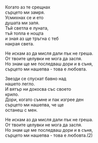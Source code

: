 Когато аз те срещнах <br />
сърцето ми замря. <br />
Усмихнах се и ето <br />
душата ми запя. <br />
Тъй светла е луната, <br />
тъй топла е нощта <br />
и зная аз ще тръгна с теб <br />
накрая света. 

Не искам аз да мисля дали пък не греша. <br />
От твоите целувки не мога да заспя. <br />
Но знам ще ме последваш дори и в съня, <br />
сърцето ми нашепва - това е любовта.

Звезди се спускат бавно над <br />
нашето легло. <br />
И вятър ни докосва със своето <br />
крило. <br />
Дори, когато съмне и пак изгрее ден <br />
сърцето ми нашепва, че ще <br />
останеш с мен.

Не искам аз да мисля дали пък не греша. <br />
От твоите целувки не мога да заспя. <br />
Но знам ще ме последваш дори и в съня, <br />
сърцето ми нашепва - това е любовта.(2)